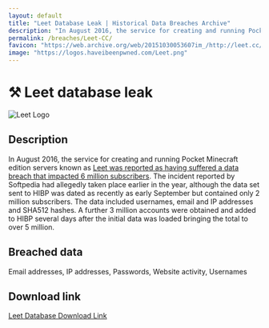 ```yaml
---
layout: default
title: "Leet Database Leak | Historical Data Breaches Archive"
description: "In August 2016, the service for creating and running Pocket Minecraft edition servers known as Leet was reported as having suffered a data breach that impacted 6 million subscribers."
permalink: /breaches/Leet-CC/
favicon: "https://web.archive.org/web/20151030053607im_/http://leet.cc/media/favicon.ico"
image: "https://logos.haveibeenpwned.com/Leet.png"
---
```


# ⚒️ Leet database leak

![Leet Logo](https://logos.haveibeenpwned.com/Leet.png)

## Description

In August 2016, the service for creating and running Pocket Minecraft edition servers known as <a href="https://redirect.trace.rip/?url=https://news.softpedia.com/news/data-for-6-million-minecraft-gamers-stolen-from-leet-cc-servers-507445.shtml" target="_blank" rel="noopener">Leet was reported as having suffered a data breach that impacted 6 million subscribers</a>. The incident reported by Softpedia had allegedly taken place earlier in the year, although the data set sent to HIBP was dated as recently as early September but contained only 2 million subscribers. The data included usernames, email and IP addresses and SHA512 hashes. A further 3 million accounts were obtained and added to HIBP several days after the initial data was loaded bringing the total to over 5 million.

## Breached data

Email addresses, IP addresses, Passwords, Website activity, Usernames 

## Download link

[Leet Database Download Link](https://redirect.trace.rip/?url=https://buzzheavier.com/9njcymdm2laa)
